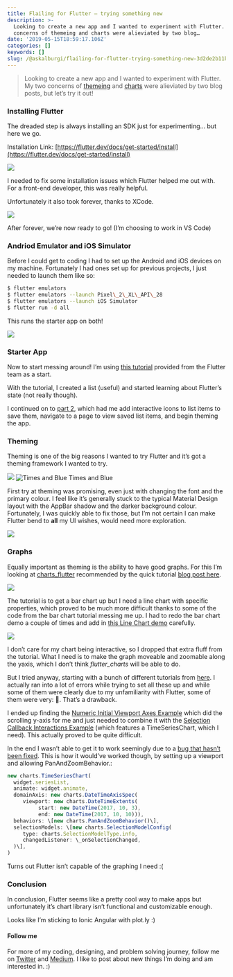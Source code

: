 ```yaml
---
title: Flailing for Flutter — trying something new
description: >-
  Looking to create a new app and I wanted to experiment with Flutter. My two
  concerns of themeing and charts were alieviated by two blog…
date: '2019-05-15T18:59:17.106Z'
categories: []
keywords: []
slug: /@askalburgi/flailing-for-flutter-trying-something-new-3d2de2b11bbe
---
```


> Looking to create a new app and I wanted to experiment with Flutter. My two concerns of [themeing](https://medium.com/@mx_tino/flutter-themes-9cebc0fecd1d) and [charts](https://medium.com/flutter-io/beautiful-animated-charts-for-flutter-164940780b8c) were alieviated by two blog posts, but let’s try it out!

### Installing Flutter

The dreaded step is always installing an SDK just for experimenting… but here we go.

Installation Link: [https://flutter.dev/docs/get-started/install](https://flutter.dev/docs/get-started/install)

![](https://cdn-images-1.medium.com/max/800/1*-Qz-Ht_Wt7XtfUiBO2tehg.png)

I needed to fix some installation issues which Flutter helped me out with. For a front-end developer, this was really helpful.

Unfortunately it also took forever, thanks to XCode.

![](https://cdn-images-1.medium.com/max/800/1*MuJ50QXKz3DI7FsuyFtWxQ.png)

After forever, we’re now ready to go! (I’m choosing to work in VS Code)

### Andriod Emulator and iOS Simulator

Before I could get to coding I had to set up the Android and iOS devices on my machine. Fortunately I had ones set up for previous projects, I just needed to launch them like so:

```bash
$ flutter emulators  
$ flutter emulators --launch Pixel\_2\_XL\_API\_28  
$ flutter emulators --launch iOS Simulator  
$ flutter run -d all
```

This runs the starter app on both!

![](https://cdn-images-1.medium.com/max/800/1*NriZDJE1wntOJXn0xB8j-w.png)

### Starter App

Now to start messing around! I’m using [this tutorial](https://flutter.dev/docs/get-started/codelab) provided from the Flutter team as a start.

With the tutorial, I created a list (useful) and started learning about Flutter’s state (not really though).

I continued on to [part 2](https://codelabs.developers.google.com/codelabs/first-flutter-app-pt2/#0), which had me add interactive icons to list items to save them, navigate to a page to view saved list items, and begin theming the app.

### Theming

Theming is one of the big reasons I wanted to try Flutter and it’s got a theming framework I wanted to try.

![](https://cdn-images-1.medium.com/max/600/1*SGb5vC4lmEvxolDwI2Lm5g.png)
![Times and Blue](https://cdn-images-1.medium.com/max/600/1*1IDC32PB1JC_3w4vOUC7lQ.png)
Times and Blue

First try at theming was promising, even just with changing the font and the primary colour. I feel like it’s generally stuck to the typical Material Design layout with the AppBar shadow and the darker background colour. Fortunately, I was quickly able to fix those, but I’m not certain I can make Flutter bend to **all** my UI wishes, would need more exploration.

![](https://cdn-images-1.medium.com/max/800/1*740y6H3WRm8JEZPbSM8tcQ.png)

### Graphs

Equally important as theming is the ability to have good graphs. For this I’m looking at [charts\_flutter](https://pub.dev/packages/charts_flutter) recommended by the quick tutorial [blog post here](https://medium.com/flutter-io/beautiful-animated-charts-for-flutter-164940780b8c).

![](https://cdn-images-1.medium.com/max/800/1*k3PI_0RZuvvD9CQRGYHfTQ.png)

The tutorial is to get a bar chart up but I need a line chart with specific properties, which proved to be much more difficult thanks to some of the code from the bar chart tutorial messing me up. I had to redo the bar chart demo a couple of times and add in [this Line Chart demo](https://google.github.io/charts/flutter/example/time_series_charts/simple) carefully.

![](https://cdn-images-1.medium.com/max/800/1*EJS1ev59fgo2DpKWB6vnTg.png)

I don’t care for my chart being interactive, so I dropped that extra fluff from the tutorial. What I need is to make the graph moveable and zoomable along the yaxis, which I don’t think _flutter\_charts_ will be able to do.

But I tried anyway, starting with a bunch of different tutorials from [here](https://google.github.io/charts/flutter/gallery.html). I actually ran into a lot of errors while trying to set all these up and while some of them were clearly due to my unfamiliarity with Flutter, some of them were very: 🤨. That’s a drawback.

I ended up finding the [Numeric Initial Viewport Axes Example](https://google.github.io/charts/flutter/example/axes/numeric_initial_viewport) which did the scrolling y-axis for me and just needed to combine it with the [Selection Callback Interactions Example](https://google.github.io/charts/flutter/example/behaviors/selection_callback_example.html) (which features a TimeSeriesChart, which I need). This actually proved to be quite difficult.

In the end I wasn’t able to get it to work seemingly due to a [bug that hasn’t been fixed](https://github.com/google/charts/issues/134). This is how it would’ve worked though, by setting up a viewport and allowing PanAndZoomBehavior.:

```javascript
new charts.TimeSeriesChart(  
  widget.seriesList,  
  animate: widget.animate,  
  domainAxis: new charts.DateTimeAxisSpec(  
     viewport: new charts.DateTimeExtents(  
          start: new DateTime(2017, 10, 3),   
          end: new DateTime(2017, 10, 10))),  
  behaviors: \[new charts.PanAndZoomBehavior()\],  
  selectionModels: \[new charts.SelectionModelConfig(  
     type: charts.SelectionModelType.info,  
     changedListener: \_onSelectionChanged,  
  )\],  
)
```

Turns out Flutter isn’t capable of the graphing I need :(

### Conclusion

In conclusion, Flutter seems like a pretty cool way to make apps but unfortunately it’s chart library isn’t functional and customizable enough.

Looks like I’m sticking to Ionic Angular with plot.ly :)

#### Follow me

For more of my coding, designing, and problem solving journey, follow me on [Twitter](https://twitter.com/askalburgi) and [Medium](https://medium.com/arjunkalburgi). I like to post about new things I’m doing and am interested in. :)